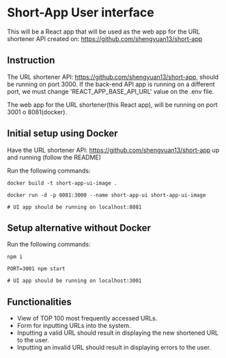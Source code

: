 # Short-App User interface

This will be a React app that will be used as the web app for the URL shortener API created on: https://github.com/shengyuan13/short-app

## Instruction

The URL shortener API: https://github.com/shengyuan13/short-app, should be running on port 3000.
If the back-end API app is running on a different port, we must change 'REACT_APP_BASE_API_URL' value on the .env file.

The web app for the URL shortener(this React app), will be running on port 3001 o 8081(docker).

## Initial setup using Docker

Have the URL shortener API: https://github.com/shengyuan13/short-app up and running (follow the README)

Run the following commands:

    docker build -t short-app-ui-image .

    docker run -d -p 8081:3000 --name short-app-ui short-app-ui-image

    # UI app should be running on localhost:8081

## Setup alternative without Docker

Run the following commands:

    npm i

    PORT=3001 npm start

    # UI app should be running on localhost:3001

## Functionalities

* View of TOP 100 most frequently accessed URLs.
* Form for inputting URLs into the system.
* Inputting a valid URL should result in displaying the new shortened URL to the user.
* Inputting an invalid URL should result in displaying errors to the user.